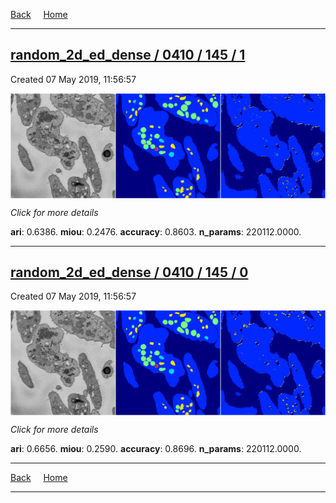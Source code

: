 
[Back](..)&nbsp;&nbsp;&nbsp;&nbsp;&nbsp;[Home](https://leapmanlab.github.io/snapshots)

---

<div class="summary"><a href="1"><h2>random_2d_ed_dense / 0410 / 145 / 1</h2></a><p>Created 07 May 2019, 11:56:57
</p><a href="1"><img src="1/media/summary.png" align="center"></a><p>
<i>Click for more details</i>
</p></div>

**ari**: 0.6386. **miou**: 0.2476. **accuracy**: 0.8603. **n_params**: 220112.0000. 

---

<div class="summary"><a href="0"><h2>random_2d_ed_dense / 0410 / 145 / 0</h2></a><p>Created 07 May 2019, 11:56:57
</p><a href="0"><img src="0/media/summary.png" align="center"></a><p>
<i>Click for more details</i>
</p></div>

**ari**: 0.6656. **miou**: 0.2590. **accuracy**: 0.8696. **n_params**: 220112.0000. 

---

[Back](..)&nbsp;&nbsp;&nbsp;&nbsp;&nbsp;[Home](https://leapmanlab.github.io/snapshots)

---